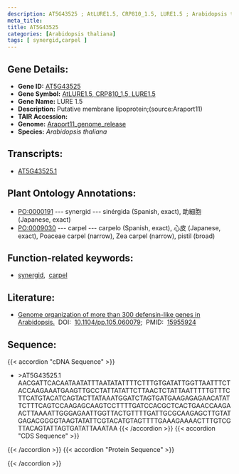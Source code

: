 ```yaml
---
description: AT5G43525 ; AtLURE1.5, CRP810_1.5, LURE1.5 ; Arabidopsis thaliana
meta_title:
title: AT5G43525
categories: [Arabidopsis thaliana]
tags: [ synergid,carpel ]
---
```


## Gene Details:
- **Gene ID:** [AT5G43525](https://www.arabidopsis.org/locus?name=AT5G43525)
- **Gene Symbol:** <u>AtLURE1.5, CRP810_1.5, LURE1.5</u>
- **Gene Name:** LURE 1.5
- **Description:**   Putative membrane lipoprotein;(source:Araport11)
- **TAIR Accession:** 
- **Genome:** [Araport11_genome_release](https://www.arabidopsis.org/download/list?dir=Genes%2FAraport11_genome_release)
- **Species:** *Arabidopsis thaliana*

## Transcripts:
   -  [AT5G43525.1](https://www.arabidopsis.org/gene?name=AT5G43525.1)
## Plant Ontology Annotations:
   - [PO:0000191](https://browser.planteome.org/amigo/term/PO:0000191)&nbsp;---&nbsp;synergid&nbsp;---&nbsp;sinérgida (Spanish, exact), 助細胞 (Japanese, exact)
   - [PO:0009030](https://browser.planteome.org/amigo/term/PO:0009030)&nbsp;---&nbsp;carpel&nbsp;---&nbsp;carpelo (Spanish, exact), 心皮 (Japanese, exact), Poaceae carpel (narrow), Zea carpel (narrow), pistil (broad)
## Function-related keywords:
   - [synergid](/tags/synergid/),&nbsp;&nbsp;[carpel](/tags/carpel/)
## Literature:
   - [Genome organization of more than 300 defensin-like genes in Arabidopsis.](https://www.doi.org/10.1104/pp.105.060079)&nbsp;&nbsp;DOI:&nbsp;&nbsp;[10.1104/pp.105.060079](https://www.doi.org/10.1104/pp.105.060079);&nbsp;&nbsp;PMID:&nbsp;&nbsp;[15955924](https://pubmed.ncbi.nlm.nih.gov/15955924/)
## Sequence:
{{< accordion "cDNA Sequence" >}}
- \>AT5G43525.1
AACGATTCACAATAATATTTAATATATTTTCTTTGTGATATTGGTTAATTTCTACCAAGAAATGAAGTTGCCTATTATATTCTTAACTCTATTAATTTTTGTTTCTTCATGTACATCAGTACTTATAAATGGATCTAGTGATGAAGAGAGAACATATTCTTTCAGTCCAAGAGCAAGTCCTTTTGATCCACGCTCACTGAACCAAGAACTTAAAATTGGGAGAATTGGTTACTGTTTTGATTGCGCAAGAGCTTGTATGAGACGGGGTAAGTATATTCGTACATGTAGTTTTGAAAGAAAACTTTGTCGTTACAGTATTAGTGATATTAAATAA
{{< /accordion >}}
{{< accordion "CDS Sequence" >}}

{{< /accordion >}}
{{< accordion "Protein Sequence" >}}

{{< /accordion >}}
